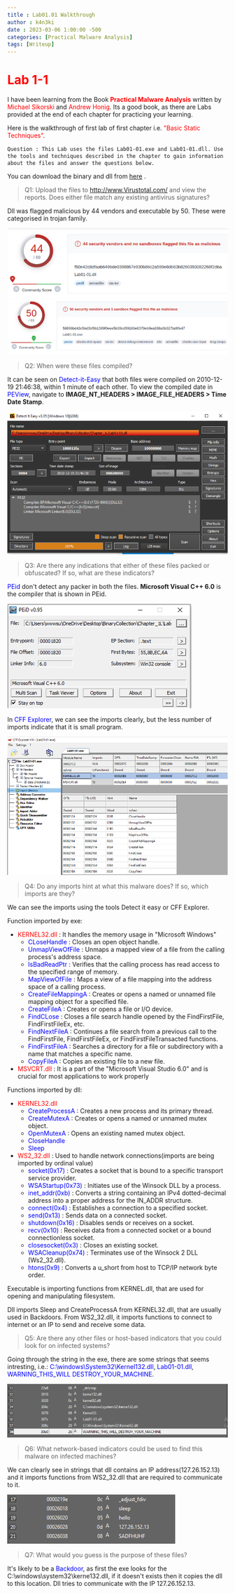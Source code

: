 ```yaml
---
title : Lab01.01 Walkthrough
author : k4n3ki
date : 2023-03-06 1:00:00 -500
categories: [Practical Malware Analysis]
tags: [Writeup]
---
```


# <span style="color:red">**Lab 1-1**</span>

I have been learning from the Book <span style="color:red">**Practical Malware Analysis**</span> written by <span style="color:red">Michael Sikorski</span> and <span style="color:red">Andrew Honig</span>. Its a good book, as there are Labs provided at the end of each chapter for practicing your learning.

Here is the walkthrough of first lab of first chapter i.e. <span style="color:red">"Basic Static Techniques"</span>.


```
Question : This Lab uses the files Lab01-01.exe and Lab01-01.dll. Use the tools and techniques described in the chapter to gain information about the files and answer the questions below.
```
You can download the binary and dll from [here](https://github.com/0xk4n3ki/CTF-Write-ups/tree/e85ac9e8f0da5ac4f6a5a9159331edad9b9f6d7e/malware%20labs/Chapter_1L) .

> Q1: Upload the files to http://www.Virustotal.com/ and view the reports. Does either file match any existing antivirus signatures?

Dll was flagged malicious by 44 vendors and executable by 50. These were categorised in trojan family.

<img src="assets/img/Lab01-01/lab1_dll.png">
<img src="assets/img/Lab01-01/lab1_exe.png">

> Q2: When were these files compiled?

It can be seen on <span style = "color:blue;">Detect-it-Easy</span> that both files were compiled on 2010-12-19 21:46:38, within 1 minute of each other.
To view the compiled date in <span style = "color:blue;">PEView</span>, navigate to **IMAGE_NT_HEADERS > IMAGE_FILE_HEADERS > Time Date Stamp**. 

<img src="assets/img/Lab01-01/die_date.png">

> Q3: Are there any indications that either of these files packed or obfuscated? If so, what are these indicators?

<span style = "color:blue;">PEid</span> don't detect any packer in both the files. **Microsoft Visual C++ 6.0** is the compiler that is shown in PEid.

<img src="assets/img/Lab01-01/peid_packer.png">

In <span style = "color:blue;">CFF Explorer</span>, we can see the imports clearly, but the less number of imports indicate that it is small program.

<img src="assets/img/Lab01-01/cff_imports.png">


> Q4: Do any imports hint at what this malware does? If so, which imports are they?

We can see the imports using the tools Detect it easy or CFF Explorer.

Function imported by exe:
- <span style = "color:red;">KERNEL32.dll</span> : It handles the memory usage in "Microsoft Windows"
    - <span style = "color:blue;">CLoseHandle</span> : Closes an open object handle.
    - <span style = "color:blue;">UnmapViewOfFile</span> : Unmaps a mapped view of a file from the calling process's address space.
    - <span style = "color:blue;">IsBadReadPtr</span> : Verifies that the calling process has read access to the specified range of memory.
    - <span style = "color:blue;">MapViewOfFile</span> : Maps a view of a file mapping into the address space of a calling process.
    - <span style = "color:blue;">CreateFileMappingA</span> : Creates or opens a named or unnamed file mapping object for a specified file.
    - <span style = "color:blue;">CreateFileA</span> : Creates or opens a file or I/O device.
    - <span style = "color:blue;">FindCLose</span> : Closes a file search handle opened by the FindFirstFile, FindFirstFileEx, etc.
    - <span style = "color:blue;">FindNextFileA</span> : Continues a file search from a previous call to the FindFirstFile, FindFirstFileEx, or FindFirstFileTransacted functions.
    - <span style = "color:blue;">FindFirstFileA</span> : Searches a directory for a file or subdirectory with a name that matches a specific name.
    - <span style = "color:blue;">CopyFileA</span> : Copies an existing file to a new file.
- <span style = "color:red;">MSVCRT.dll</span> : It is a part of the "Microsoft Visual Studio 6.0" and is crucial for most applications to work properly

Functions imported by dll:
- <span style = "color:red;">KERNEL32.dll</span>
    - <span style = "color:blue;">CreateProcessA</span> : Creates a new process and its primary thread. 
    - <span style = "color:blue;">CreateMutexA</span> : Creates or opens a named or unnamed mutex object.
    - <span style = "color:blue;">OpenMutexA</span> : Opens an existing named mutex object.
    - <span style = "color:blue;">CloseHandle</span>
    - <span style = "color:blue">Sleep</span>
- <span style = "color:red;">WS2_32.dll</span> : Used to handle network connections(imports are being imported by ordinal value)
    - <span style = "color:blue;">socket(0x17)</span> : Creates a socket that is bound to a specific transport service provider.
    - <span style = "color:blue;">WSAStartup(0x73)</span> : Initiates use of the Winsock DLL by a process.
    - <span style = "color:blue;">inet_addr(0xb)</span> : Converts a string containing an IPv4 dotted-decimal address into a proper address for the IN_ADDR structure.
    - <span style = "color:blue;">connect(0x4)</span> : Establishes a connection to a specified socket.
    - <span style = "color:blue;">send(0x13)</span> : Sends data on a connected socket.
    - <span style = "color:blue;">shutdown(0x16)</span> : Disables sends or receives on a socket.
    - <span style = "color:blue;">recv(0x10)</span> : Receives data from a connected socket or a bound connectionless socket.
    - <span style = "color:blue;">closesocket(0x3)</span> : Closes an existing socket.
    - <span style = "color:blue;">WSACleanup(0x74)</span> : Terminates use of the Winsock 2 DLL (Ws2_32.dll).
    - <span style = "color:blue;">htons(0x9)</span> : Converts a u_short from host to TCP/IP network byte order.

Executable is importing functions from KERNEL.dll, that are used for opening and manipulating filesystem.

Dll imports Sleep and CreateProcessA from KERNEL32.dll, that are usually used in Backdoors. From WS2_32.dll, it imports functions to connect to internet or an IP to send and receive some data.

> Q5: Are there any other files or host-based indicators that you could look for on infected systems?

Going through the string in the exe, there are some strings that seems intresting, i.e.: <span style = "color:blue;">C:\windows\System32\Kernel132.dll</span>, <span style = "color:blue;">Lab01-01.dll</span>, <span style = "color:blue;">WARNING_THIS_WILL DESTROY_YOUR_MACHINE</span>.

<img src="assets/img/Lab01-01/strings.png">

> Q6: What network-based indicators could be used to find this malware on infected machines?

We can clearly see in strings that dll contains an IP address(127.26.152.13) and it imports functions from WS2_32.dll that are required to communicate to it. 

<img src="assets/img/Lab01-01/dllStrings.png">

> Q7: What would you guess is the purpose of these files?

It's likely to be a <span style="color:blue">Backdoor</span>, as first the exe looks for the C:\windows\system32\kerne132.dll, if it doesn't exists then it copies the dll to this location. Dll tries to communicate with the IP 127.26.152.13.
